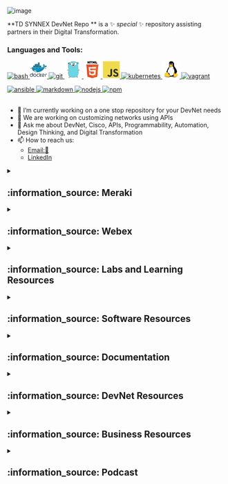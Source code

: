![image](https://user-images.githubusercontent.com/9085386/172184871-48c45eb4-9023-491e-98fc-742b5ab863f9.png)

**TD SYNNEX DevNet Repo ** is a ✨ _special_ ✨ repository assisting partners in their Digital Transformation.

<h3 align="left">Languages and Tools:</h3>
<p align="left"> <a href="https://www.gnu.org/software/bash/" target="_blank" rel="noreferrer"> <img src="https://www.vectorlogo.zone/logos/gnu_bash/gnu_bash-icon.svg" alt="bash" width="40" height="40"/> </a> <a href="https://www.docker.com/" target="_blank" rel="noreferrer"> <img src="https://raw.githubusercontent.com/devicons/devicon/master/icons/docker/docker-original-wordmark.svg" alt="docker" width="40" height="40"/> </a> <a href="https://git-scm.com/" target="_blank" rel="noreferrer"> <img src="https://www.vectorlogo.zone/logos/git-scm/git-scm-icon.svg" alt="git" width="40" height="40"/> </a> <a href="https://golang.org" target="_blank" rel="noreferrer"> <img src="https://raw.githubusercontent.com/devicons/devicon/master/icons/go/go-original.svg" alt="go" width="40" height="40"/> </a> <a href="https://www.w3.org/html/" target="_blank" rel="noreferrer"> <img src="https://raw.githubusercontent.com/devicons/devicon/master/icons/html5/html5-original-wordmark.svg" alt="html5" width="40" height="40"/> </a> <a href="https://developer.mozilla.org/en-US/docs/Web/JavaScript" target="_blank" rel="noreferrer"> <img src="https://raw.githubusercontent.com/devicons/devicon/master/icons/javascript/javascript-original.svg" alt="javascript" width="40" height="40"/> </a> <a href="https://kubernetes.io" target="_blank" rel="noreferrer"> <img src="https://www.vectorlogo.zone/logos/kubernetes/kubernetes-icon.svg" alt="kubernetes" width="40" height="40"/> </a> <a href="https://www.linux.org/" target="_blank" rel="noreferrer"> <img src="https://raw.githubusercontent.com/devicons/devicon/master/icons/linux/linux-original.svg" alt="linux" width="40" height="40"/> </a> <a href="https://www.vagrantup.com/" target="_blank" rel="noreferrer"> <img src="https://www.vectorlogo.zone/logos/vagrantup/vagrantup-icon.svg" alt="vagrant" width="40" height="40"/> </a> </p>
<a href="https://www.ansible.com/" target="_blank" rel="noreferrer"> <img src="https://www.vectorlogo.zone/logos/ansible/ansible-icon.svg" alt="ansible" width="40" height="40"/> </a>
<a href="https://www.markdownguide.org/" target="_blank" rel="noreferrer"> <img src="https://www.vectorlogo.zone/logos/commonmark/commonmark-official.svg" alt="markdown"width="40" height="40"/> </a>
<a href="https://www.nodejs.org/" target="_blank" rel="noreferrer"> <img src="https://www.vectorlogo.zone/logos/nodejs/nodejs-icon.svg" alt="nodejs" width="40" height="40"/> </a>
<a href="https://www.npmjs.com/" target="_blank" rel="noreferrer"> <img src="https://www.vectorlogo.zone/logos/npmjs/npmjs-icon.svg" alt="npm" width="40" height="40"/> </a> 

<br />

<br />

- 🔭 I’m currently working on a one stop repository for your DevNet needs 
- 🌱 We are working on customizing networks using APIs 
- 💬 Ask me about DevNet, Cisco, APIs, Programmability, Automation, Design Thinking, and Digital Transformation
- 📫 How to reach us: 
  - [Email::email:](rubend@synnex.com)
  - [LinkedIn](https://www.linkedin.com/in/ruben-dedman/)

<details>
<summary><h2> :information_source: Meraki</h2></summary>
  
**Meraki Developer Hub**
  
https://developer.cisco.com/meraki/meraki-platform/

![CleanShot-Brave Browser202206-08 at 14 37 18](https://user-images.githubusercontent.com/9085386/172702586-b2d450c7-aa08-4633-bc65-4cfaac297138.png)

https://developer.cisco.com/meraki/

![CleanShot-Brave Browser202206-08 at 14 39 12](https://user-images.githubusercontent.com/9085386/172702908-d4c40182-0140-45eb-b8d6-ddeac3dabafb.png)

**Code Exchange**
  
**Meraki Dashboard API**

![CleanShot-Brave Browser202206-08 at 14 42 14](https://user-images.githubusercontent.com/9085386/172703388-a1c353b6-8ef4-4515-8ddf-6d2a8ca7d61b.png)

https://developer.cisco.com/meraki/api-latest/

https://developer.cisco.com/meraki/api-v1/
  
  
**Integrations**

  
![CleanShot-Brave Browser202206-08 at 14 47 49](https://user-images.githubusercontent.com/9085386/172704358-8a0ff5a6-7ae1-42fb-af15-f7f53e14f377.png)
  
https://developer.cisco.com/meraki/build/meraki-network-creator-with-servicenow-and-angular/
  
**Automation Exchange**

![CleanShot-Brave Browser202206-08 at 17 37 02](https://user-images.githubusercontent.com/9085386/172729069-e608dcbb-b623-438e-bd59-a5f0c71676d2.png)

https://developer.cisco.com/network-automation/listing/
  
  
**Meraki APIs with Node-RED**
  
https://developer.cisco.com/meraki/build/node-red-getting-started-with-cisco-meraki-apis/

https://nodered.org/docs/
  
**Captive Portals**

https://github.com/meraki/js-splash

https://developer.cisco.com/meraki/guides/captive-portal-solution-guide/
  
**Learning Labs + Github Repositories**

https://github.com/CiscoDevNet/meraki-code

https://github.com/meraki/dashboard-api-python/
  
  
**Blogs**

https://nolanwifi.com/2018/10/28/meraki-api-where-do-you-start/

https://andrecamillo.medium.com/getting-started-with-meraki-apis-7633a822a9da

</details>

<details>
<summary><h2> :information_source: Webex</h2></summary>
  
**Official**

https://developer.webex.com/

https://developer.webex.com/docs

**Webex Github Repos**

https://github.com/JardaMartan?tab=repositories

**Connect GitHub to Webex**

https://apphub.webex.com/applications/github-cloud-99112
  
**Webex Assistance Skills**
  
https://developer-portal-intb.ciscospark.com/docs/api/guides/webex-assistant-skills-guide
  
https://developer-portal-intb.ciscospark.com/docs/api/guides/webex-assistant-skills-reference-guide#response-payload
  
**Natural Language Processor Bot Integration**

Install - https://www.mindmeld.com/docs/userguide/getting_started.html
Integrate - https://www.mindmeld.com/docs/integrations/webex_teams.html
Food Ordering Project - https://www.mindmeld.com/docs/blueprints/food_ordering.html
  
</details>


<details>
<summary><h2> :information_source: Labs and Learning Resources</h2></summary>
  
**Learning Modules**

https://developer.cisco.com/learning/search/modules/

**dCloud Labs**

https://dcloud-cms.cisco.com/help/view-documentation-for-dcloud-content

  
</details>


<details>
<summary><h2> :information_source: Software Resources</h2></summary>

**NAPALM (Network Automation and Programmability Abstraction Layer with Multivendor support)**
  
https://developer.cisco.com/codeexchange/github/repo/napalm-automation/napalm  
  
https://napalm.readthedocs.io/en/latest/
  
https://github.com/napalm-automation/napalm
  
https://www.ciscolive.com/c/dam/r/ciscolive/emea/docs/2019/pdf/DEVNET-1599.pdf
  
https://codingnetworks.blog/napalm-network-automation-python-working-with-cisco-ios-and-ios-xr/
  
https://ultraconfig.com.au/blog/introduction-to-napalm-network-automation-on-cisco/
  
**VIM**

https://github.com/mg979/vim-visual-multi

https://learnvimscriptthehardway.stevelosh.com/chapters/06.html#exercises

https://vim.fandom.com/wiki/Use_filter_commands_to_process_text

**Z Shell**

https://zsh.sourceforge.io/

**Mac Apps**

https://manytricks.com/moom/
  
</details>

<details>
<summary><h2> :information_source: Documentation</h2></summary>
 
https://docusaurus.io/docs
  
</details>

<details>
<summary><h2> :information_source: DevNet Resources</h2></summary>

**DevNet Creations**
https://creations.devnetcloud.com/  
  
  
</details>

<details>
<summary><h2> :information_source: Business Resources</h2></summary>

**Web Design Resources**

https://github.com/nicolesaidy/awesome-web-design#icons
  
**Markdown Tutorials**

https://markmap.js.org/repl

**READMEs**

https://github.com/matiassingers/awesome-readme


**Marketing for Engineers**

https://github.com/goabstract/Marketing-for-Engineers
  
</details>

<details>
<summary><h2> :information_source: Podcast </h2></summary>

https://packetpushers.net/podcast/

</details>


  
